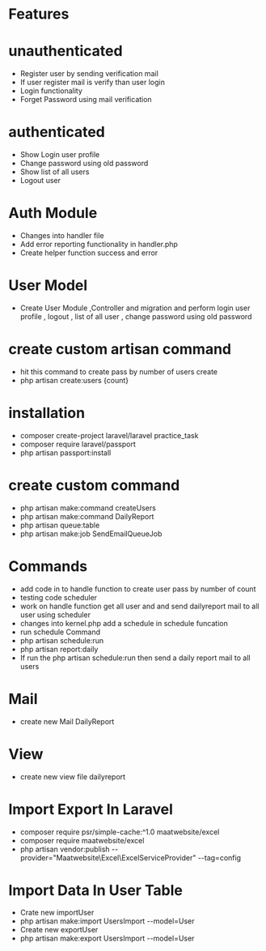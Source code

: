 # Features

# unauthenticated
* Register user by sending verification mail
* If user register mail is verify than user login
* Login functionality
* Forget Password using mail verification

# authenticated
* Show Login user profile
* Change password using old password
* Show list of all users
* Logout user

# Auth Module
* Changes into handler file
* Add error reporting functionality in handler.php
* Create helper function success and error

# User Model
* Create User Module ,Controller and migration and perform login user profile , logout , list of all user , change password using old password

# create custom artisan command
* hit this command to create pass by number of users create
* php artisan create:users {count}

# installation
* composer create-project laravel/laravel practice_task
* composer require laravel/passport
* php artisan passport:install

# create custom command
* php artisan make:command createUsers
* php artisan make:command DailyReport
* php artisan queue:table
* php artisan make:job SendEmailQueueJob

# Commands
* add code in to handle function to create user pass by number of count
* testing code scheduler
* work on handle function get all user and and send dailyreport mail to all user using scheduler
* changes into kernel.php add a schedule in schedule funcation
* run schedule Command
* php artisan schedule:run
* php artisan report:daily
* If run the php artisan schedule:run then send a daily report mail to all users

# Mail
* create new Mail DailyReport

# View
* create new view file dailyreport


# Import Export In Laravel
* composer require psr/simple-cache:^1.0 maatwebsite/excel
* composer require maatwebsite/excel
* php artisan vendor:publish --provider="Maatwebsite\Excel\ExcelServiceProvider" --tag=config

# Import Data In User Table
* Crate new importUser
* php artisan make:import UsersImport --model=User
* Create new exportUser 
* php artisan make:export UsersImport --model=User
